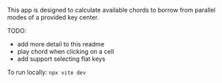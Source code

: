 This app is designed to calculate available chords to borrow from parallel modes of a provided key center.

TODO: 
- add more detail to this readme
- play chord when clicking on a cell
- add support selecting flat keys

To run locally: `npx vite dev`
